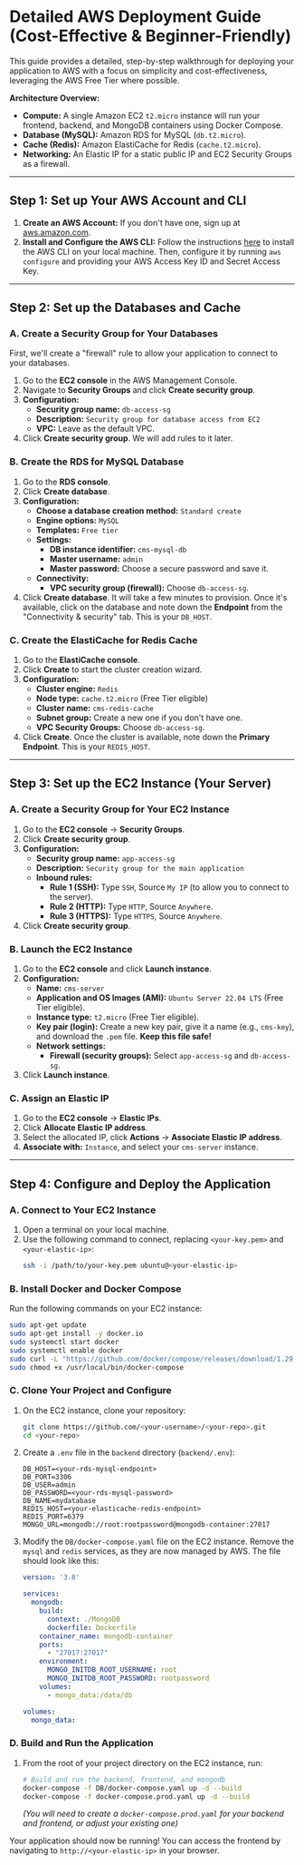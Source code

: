 # Detailed AWS Deployment Guide (Cost-Effective & Beginner-Friendly)

This guide provides a detailed, step-by-step walkthrough for deploying your application to AWS with a focus on simplicity and cost-effectiveness, leveraging the AWS Free Tier where possible.

**Architecture Overview:**

*   **Compute:** A single Amazon EC2 `t2.micro` instance will run your frontend, backend, and MongoDB containers using Docker Compose.
*   **Database (MySQL):** Amazon RDS for MySQL (`db.t2.micro`).
*   **Cache (Redis):** Amazon ElastiCache for Redis (`cache.t2.micro`).
*   **Networking:** An Elastic IP for a static public IP and EC2 Security Groups as a firewall.

---

## Step 1: Set up Your AWS Account and CLI

1.  **Create an AWS Account:** If you don't have one, sign up at [aws.amazon.com](https://aws.amazon.com).
2.  **Install and Configure the AWS CLI:** Follow the instructions [here](https://docs.aws.amazon.com/cli/latest/userguide/cli-chap-install.html) to install the AWS CLI on your local machine. Then, configure it by running `aws configure` and providing your AWS Access Key ID and Secret Access Key.

---

## Step 2: Set up the Databases and Cache

### A. Create a Security Group for Your Databases

First, we'll create a "firewall" rule to allow your application to connect to your databases.

1.  Go to the **EC2 console** in the AWS Management Console.
2.  Navigate to **Security Groups** and click **Create security group**.
3.  **Configuration:**
    *   **Security group name:** `db-access-sg`
    *   **Description:** `Security group for database access from EC2`
    *   **VPC:** Leave as the default VPC.
4.  Click **Create security group**. We will add rules to it later.

### B. Create the RDS for MySQL Database

1.  Go to the **RDS console**.
2.  Click **Create database**.
3.  **Configuration:**
    *   **Choose a database creation method:** `Standard create`
    *   **Engine options:** `MySQL`
    *   **Templates:** `Free tier`
    *   **Settings:**
        *   **DB instance identifier:** `cms-mysql-db`
        *   **Master username:** `admin`
        *   **Master password:** Choose a secure password and save it.
    *   **Connectivity:**
        *   **VPC security group (firewall):** Choose `db-access-sg`.
4.  Click **Create database**. It will take a few minutes to provision. Once it's available, click on the database and note down the **Endpoint** from the "Connectivity & security" tab. This is your `DB_HOST`.

### C. Create the ElastiCache for Redis Cache

1.  Go to the **ElastiCache console**.
2.  Click **Create** to start the cluster creation wizard.
3.  **Configuration:**
    *   **Cluster engine:** `Redis`
    *   **Node type:** `cache.t2.micro` (Free Tier eligible)
    *   **Cluster name:** `cms-redis-cache`
    *   **Subnet group:** Create a new one if you don't have one.
    *   **VPC Security Groups:** Choose `db-access-sg`.
4.  Click **Create**. Once the cluster is available, note down the **Primary Endpoint**. This is your `REDIS_HOST`.

---

## Step 3: Set up the EC2 Instance (Your Server)

### A. Create a Security Group for Your EC2 Instance

1.  Go to the **EC2 console** -> **Security Groups**.
2.  Click **Create security group**.
3.  **Configuration:**
    *   **Security group name:** `app-access-sg`
    *   **Description:** `Security group for the main application`
    *   **Inbound rules:**
        *   **Rule 1 (SSH):** Type `SSH`, Source `My IP` (to allow you to connect to the server).
        *   **Rule 2 (HTTP):** Type `HTTP`, Source `Anywhere`.
        *   **Rule 3 (HTTPS):** Type `HTTPS`, Source `Anywhere`.
4.  Click **Create security group**.

### B. Launch the EC2 Instance

1.  Go to the **EC2 console** and click **Launch instance**.
2.  **Configuration:**
    *   **Name:** `cms-server`
    *   **Application and OS Images (AMI):** `Ubuntu Server 22.04 LTS` (Free Tier eligible).
    *   **Instance type:** `t2.micro` (Free Tier eligible).
    *   **Key pair (login):** Create a new key pair, give it a name (e.g., `cms-key`), and download the `.pem` file. **Keep this file safe!**
    *   **Network settings:**
        *   **Firewall (security groups):** Select `app-access-sg` and `db-access-sg`.
3.  Click **Launch instance**.

### C. Assign an Elastic IP

1.  Go to the **EC2 console** -> **Elastic IPs**.
2.  Click **Allocate Elastic IP address**.
3.  Select the allocated IP, click **Actions** -> **Associate Elastic IP address**.
4.  **Associate with:** `Instance`, and select your `cms-server` instance.

---

## Step 4: Configure and Deploy the Application

### A. Connect to Your EC2 Instance

1.  Open a terminal on your local machine.
2.  Use the following command to connect, replacing `<your-key.pem>` and `<your-elastic-ip>`:
    ```bash
    ssh -i /path/to/your-key.pem ubuntu@<your-elastic-ip>
    ```

### B. Install Docker and Docker Compose

Run the following commands on your EC2 instance:
```bash
sudo apt-get update
sudo apt-get install -y docker.io
sudo systemctl start docker
sudo systemctl enable docker
sudo curl -L "https://github.com/docker/compose/releases/download/1.29.2/docker-compose-$(uname -s)-$(uname -m)" -o /usr/local/bin/docker-compose
sudo chmod +x /usr/local/bin/docker-compose
```

### C. Clone Your Project and Configure

1.  On the EC2 instance, clone your repository:
    ```bash
    git clone https://github.com/<your-username>/<your-repo>.git
    cd <your-repo>
    ```
2.  Create a `.env` file in the `backend` directory (`backend/.env`):
    ```
    DB_HOST=<your-rds-mysql-endpoint>
    DB_PORT=3306
    DB_USER=admin
    DB_PASSWORD=<your-rds-mysql-password>
    DB_NAME=mydatabase
    REDIS_HOST=<your-elasticache-redis-endpoint>
    REDIS_PORT=6379
    MONGO_URL=mongodb://root:rootpassword@mongodb-container:27017
    ```
3.  Modify the `DB/docker-compose.yaml` file on the EC2 instance. Remove the `mysql` and `redis` services, as they are now managed by AWS. The file should look like this:
    ```yaml
    version: '3.8'

    services:
      mongodb:
        build:
          context: ./MongoDB
          dockerfile: Dockerfile
        container_name: mongodb-container
        ports:
          - "27017:27017"
        environment:
          MONGO_INITDB_ROOT_USERNAME: root
          MONGO_INITDB_ROOT_PASSWORD: rootpassword
        volumes:
          - mongo_data:/data/db

    volumes:
      mongo_data:
    ```

### D. Build and Run the Application

1.  From the root of your project directory on the EC2 instance, run:
    ```bash
    # Build and run the backend, frontend, and mongodb
    docker-compose -f DB/docker-compose.yaml up -d --build
    docker-compose -f docker-compose.prod.yaml up -d --build
    ```
    *(You will need to create a `docker-compose.prod.yaml` for your backend and frontend, or adjust your existing one)*

Your application should now be running! You can access the frontend by navigating to `http://<your-elastic-ip>` in your browser.

